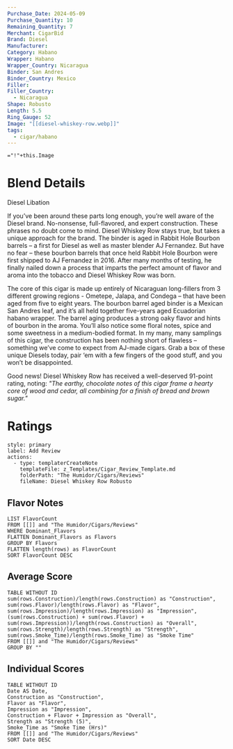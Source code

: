 ```yaml
---
Purchase_Date: 2024-05-09
Purchase_Quantity: 10
Remaining_Quantity: 7
Merchant: CigarBid
Brand: Diesel
Manufacturer: 
Category: Habano
Wrapper: Habano
Wrapper_Country: Nicaragua
Binder: San Andres
Binder_Country: Mexico
Filler: 
Filler_Country:
  - Nicaragua
Shape: Robusto
Length: 5.5
Ring_Gauge: 52
Image: "[[diesel-whiskey-row.webp]]"
tags:
  - cigar/habano
---
```

`="!"+this.Image`
# Blend Details
Diesel Libation  

If you’ve been around these parts long enough, you’re well aware of the Diesel brand. No-nonsense, full-flavored, and expert construction. These phrases no doubt come to mind. Diesel Whiskey Row stays true, but takes a unique approach for the brand. The binder is aged in Rabbit Hole Bourbon barrels – a first for Diesel as well as master blender AJ Fernandez. But have no fear – these bourbon barrels that once held Rabbit Hole Bourbon were first shipped to AJ Fernandez in 2016. After many months of testing, he finally nailed down a process that imparts the perfect amount of flavor and aroma into the tobacco and Diesel Whiskey Row was born. 

The core of this cigar is made up entirely of Nicaraguan long-fillers from 3 different growing regions - Ometepe, Jalapa, and Condega – that have been aged from five to eight years. The bourbon barrel aged binder is a Mexican San Andres leaf, and it’s all held together five-years aged Ecuadorian habano wrapper. The barrel aging produces a strong oaky flavor and hints of bourbon in the aroma. You’ll also notice some floral notes, spice and some sweetness in a medium-bodied format. In my many, many samplings of this cigar, the construction has been nothing short of flawless – something we’ve come to expect from AJ-made cigars. Grab a box of these unique Diesels today, pair ‘em with a few fingers of the good stuff, and you won’t be disappointed. 

Good news! Diesel Whiskey Row has received a well-deserved 91-point rating, noting: _"The earthy, chocolate notes of this cigar frame a hearty core of wood and cedar, all combining for a finish of bread and brown sugar."_
# Ratings

```meta-bind-button
style: primary
label: Add Review
actions:
  - type: templaterCreateNote
    templateFile: z_Templates/Cigar_Review_Template.md
    folderPath: "The Humidor/Cigars/Reviews"
    fileName: Diesel Whiskey Row Robusto
```

## Flavor Notes

```dataview
LIST FlavorCount
FROM [[]] and "The Humidor/Cigars/Reviews"
WHERE Dominant_Flavors
FLATTEN Dominant_Flavors as Flavors
GROUP BY Flavors
FLATTEN length(rows) as FlavorCount
SORT FlavorCount DESC
```

## Average Score

``` dataview
TABLE WITHOUT ID
sum(rows.Construction)/length(rows.Construction) as "Construction",
sum(rows.Flavor)/length(rows.Flavor) as "Flavor",
sum(rows.Impression)/length(rows.Impression) as "Impression",
(sum(rows.Construction) + sum(rows.Flavor) + sum(rows.Impression))/length(rows.Construction) as "Overall",
sum(rows.Strength)/length(rows.Strength) as "Strength",
sum(rows.Smoke_Time)/length(rows.Smoke_Time) as "Smoke Time"
FROM [[]] and "The Humidor/Cigars/Reviews"
GROUP BY ""
```

## Individual Scores

``` dataview
TABLE WITHOUT ID
Date AS Date,
Construction as "Construction",
Flavor as "Flavor",
Impression as "Impression",
Construction + Flavor + Impression as "Overall",
Strength as "Strength (5)",
Smoke_Time as "Smoke Time (Hrs)"
FROM [[]] and "The Humidor/Cigars/Reviews"
SORT Date DESC
```